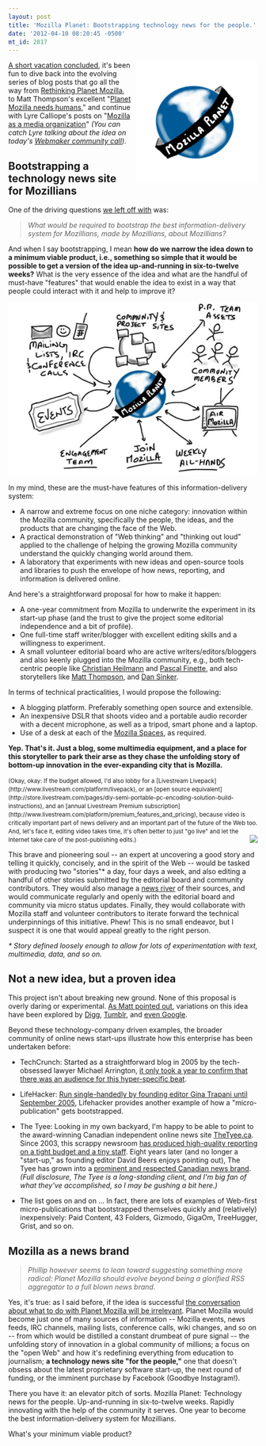 ```yaml
---
layout: post
title: 'Mozilla Planet: Bootstrapping technology news for the people.'
date: '2012-04-10 08:20:45 -0500'
mt_id: 2817
---
```


<img src="/files/mozilla-planet-crop.jpg" alt="Mozilla Planet" style="float: right; margin: 0 0 10px 10px;" />

[A short vacation concluded](http://www.phillipadsmith.com/2012/04/mexico-adventures-in-san-cristobal-de-las-casas-chiapas.html), it's been fun to dive back into the evolving series of blog posts that go all the way from [Rethinking Planet Mozilla](http://www.phillipadsmith.com/2011/12/rethinking-planet-mozilla-the-challenge-of-too-much-signal.html), to Matt Thompson's excellent "[Planet Mozilla needs humans](http://openmatt.org/2012/03/19/planet-mozilla-needs-humans/)," and continue with Lyre Calliope's posts on "[Mozilla as a media organization](http://captaincalliope.net/2012/04/04/mozilla-as-a-media-organization-part-2/)" _(You can catch Lyre talking about the idea on today's [Webmaker community call](https://wiki.mozilla.org/Webmakers/Community_Calls))_.

## Bootstrapping a technology news site for Mozillians

One of the driving questions [we left off with](http://www.phillipadsmith.com/2012/03/an-information-delivery-system-for-mozillians-made-by-mozillians-about-mozillians.html) was:

> _What would be required to bootstrap the best information-delivery system for Mozillians, made by Mozillians, about Mozillians?_

And when I say bootstrapping, I mean **how do we narrow the idea down to a minimum viable product, i.e., something so simple that it would be possible to get a version of the idea up-and-running in six-to-twelve weeks?** What is the very essence of the idea and what are the handful of must-have "features" that would enable the idea to exist in a way that people could interact with it and help to improve it?

<div align="center"><img src="/files/mozilla-planet-full.jpg" alt="Mozilla Planet" /></div>

In my mind, these are the must-have features of this information-delivery system:

* A narrow and extreme focus on one niche category: innovation within the Mozilla community, specifically the people, the ideas, and the products that are changing the face of the Web.
* A practical demonstration of "Web thinking" and "thinking out loud" applied to the challenge of helping the growing Mozilla community understand the quickly changing world around them.
* A laboratory that experiments with new ideas and open-source tools and libraries to push the envelope of how news, reporting, and information is delivered online.

And here's a straightforward proposal for how to make it happen:

* A one-year commitment from Mozilla to underwrite the experiment in its start-up phase (and the trust to give the project some editorial independence and a bit of profile).
* One full-time staff writer/blogger with excellent editing skills and a willingness to experiment.
* A small volunteer editorial board who are active writers/editors/bloggers and also keenly plugged into the Mozilla community, e.g., both tech-centric people like [Christian Heilmann](http://christianheilmann.com/2012/04/09/evangelism-reps-some-tips-on-tech-blogging/) and [Pascal Finette](https://wiki.mozilla.org/Summer_Campaign_2012), and also storytellers like [Matt Thompson](http://openmatt.org), and [Dan Sinker](http://dansinker.com/).

In terms of technical practicalities, I would propose the following:

* A blogging platform. Preferably something open source and extensible.
* An inexpensive DSLR that shoots video and a portable audio recorder with a decent microphone, as well as a tripod, smart phone and a laptop.
* Use of a desk at each of the [Mozilla Spaces](http://www.mozilla.org/en-US/about/mozilla-spaces/), as required.

**Yep. That's it. Just a blog, some multimedia equipment, and a place for this storyteller to park their arse as they chase the unfolding story of bottom-up innovation in the ever-expanding city that is Mozilla.**

<small>
(Okay, okay: If the budget allowed, I'd also lobby for a [Livestream Livepack](http://www.livestream.com/platform/livepack), or an [open source equivalent](http://store.livestream.com/pages/diy-semi-portable-pc-encoding-solution-build-instructions), and an [annual Livestream Premium subscription](http://www.livestream.com/platform/premium_features_and_pricing), because video is critically important part of news delivery and an important part of the future of the Web too. And, let's face it, editing video takes time, it's often better to just "go live" and let the Internet take care of the post-publishing edits.)
</small>

<img src="http://images4.wikia.nocookie.net/__cb20101015155617/muppet/images/thumb/0/02/Kermit-Reporter.jpg/300px-Kermit-Reporter.jpg" style="float: right; margin: 0 0 10px 10px" />

This brave and pioneering soul -- an expert at uncovering a good story and telling it quickly, concisely, and in the spirit of the Web -- would be tasked with producing two "stories"\* a day, four days a week, and also editing a handful of other stories submitted by the editorial board and community contributors. They would also manage a [news river](http://www.niemanlab.org/2012/03/dave-winer-heres-why-every-news-organization-should-have-a-river/) of their sources, and would communicate regularly and openly with the editorial board and community via micro status updates. Finally, they would collaborate with Mozilla staff and volunteer contributors to iterate forward the technical underpinnings of this initiative. Phew! This is no small endeavor, but I suspect it is one that would appeal greatly to the right person.

_* Story defined loosely enough to allow for lots of experimentation with text, multimedia, data, and so on._

## Not a new idea, but a proven idea


This project isn't about breaking new ground. None of this proposal is overly daring or experimental. [As Matt pointed out](http://openmatt.org/2012/03/19/planet-mozilla-needs-humans/), variations on this idea have been explored by [Digg](http://revision3.com/diggnation/), [Tumblr](http://www.nytimes.com/2012/02/02/business/media/tumblr-hires-writers-to-cover-itself.html), and [even Google](http://mashable.com/2011/03/24/think-quarterly/).

Beyond these technology-company driven examples, the broader community of online news start-ups illustrate how this enterprise has been undertaken before:

* TechCrunch: Started as a straightforward blog in 2005 by the tech-obsessed lawyer Michael Arrington, [it only took a year to confirm that there was an audience for this hyper-specific beat](http://techcrunch.com/2006/06/12/techcrunch-turns-one-year-old/).

* LifeHacker: [Run single-handedly by founding editor Gina Trapani until September 2005](https://en.wikipedia.org/wiki/Lifehacker.com#Writers), Lifehacker provides another example of how a "micro-publication" gets bootstrapped.

* The Tyee: Looking in my own backyard, I'm happy to be able to point to the award-winning Canadian independent online news site [TheTyee.ca](http://www.thetyee.ca). Since 2003, this scrappy newsroom [has produced high-quality reporting on a tight budget and a tiny staff](http://www.journalism.co.uk/news-features/online-indy-news--rocky-style/s5/a5786/). Eight years later (and no longer a "start-up," as founding editor David Beers enjoys pointing out), The Tyee has grown into a [prominent and respected Canadian news brand](http://thetyee.ca/Mediacheck/2011/06/15/MurrowAward/). _(Full disclosure, The Tyee is a long-standing client, and I'm big fan of what they've accomplished, so I may be gushing a bit here.)_

* The list goes on and on ... In fact, there are lots of examples of Web-first micro-publications that bootstrapped themselves quickly and (relatively) inexpensively: Paid Content, 43 Folders, Gizmodo, GigaOm, TreeHugger, Grist, and so on.

## Mozilla as a news brand

> _Phillip however seems to lean toward suggesting something more radical: Planet Mozilla should evolve beyond being a glorified RSS aggregator to a full blown news brand._

Yes, it's true: as I said before, if the idea is successful [the conversation about what to do with Planet Mozilla will be irrelevant](http://www.phillipadsmith.com/2012/03/an-information-delivery-system-for-mozillians-made-by-mozillians-about-mozillians.html). Planet Mozilla would become just one of many sources of information -- Mozilla events, news feeds, IRC channels, mailing lists, conference calls, wiki changes, and so on -- from which would be distilled a constant drumbeat of pure signal -- the unfolding story of innovation in a global community of millions; a focus on the "open Web" and how it's redefining everything from education to journalism; **a technology news site "for the people,"** one that doesn't obsess about the latest proprietary software start-up, the next round of funding, or the imminent purchase by Facebook (Goodbye Instagram!).

There you have it: an elevator pitch of sorts. Mozilla Planet: Technology news for the people. Up-and-running in six-to-twelve weeks. Rapidly innovating with the help of the community it serves. One year to become the best information-delivery system for Mozillians.

What's your minimum viable product?
